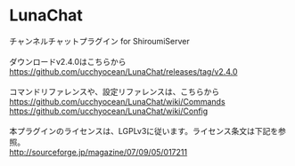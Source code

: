 LunaChat
========

チャンネルチャットプラグイン for ShiroumiServer<br />
<br />
ダウンロードv2.4.0はこちらから<br />
https://github.com/ucchyocean/LunaChat/releases/tag/v2.4.0<br />
<br />
コマンドリファレンスや、設定リファレンスは、こちらから<br />
https://github.com/ucchyocean/LunaChat/wiki/Commands<br />
https://github.com/ucchyocean/LunaChat/wiki/Config<br />
<br />
本プラグインのライセンスは、LGPLv3に従います。ライセンス条文は下記を参照。<br />
http://sourceforge.jp/magazine/07/09/05/017211<br />
